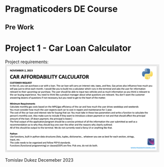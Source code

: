 # Pragmaticoders DE Course
## Pre Work
# Project 1 - Car Loan Calculator

Project requirements:
![Project overview](./docs/project_overview.png)

Tomislav Dukez
Decemeber 2023

